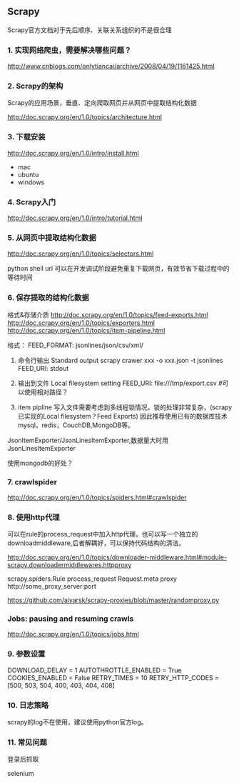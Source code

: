 ## Scrapy
Scrapy官方文档对于先后顺序、关联关系组织的不是很合理

### 1.  实现网络爬虫，需要解决哪些问题？
http://www.cnblogs.com/onlytiancai/archive/2008/04/19/1161425.html

### 2. Scrapy的架构
Scrapy的应用场景，垂直、定向爬取网页并从网页中提取结构化数据

http://doc.scrapy.org/en/1.0/topics/architecture.html

### 3. 下载安装
http://doc.scrapy.org/en/1.0/intro/install.html

- mac
- ubuntu
- windows

### 4. Scrapy入门
http://doc.scrapy.org/en/1.0/intro/tutorial.html

### 5. 从网页中提取结构化数据
http://doc.scrapy.org/en/1.0/topics/selectors.html

python shell url 
可以在开发调试阶段避免重复下载网页，有效节省下载过程中的等待时间

### 6. 保存提取的结构化数据
格式&存储介质
http://doc.scrapy.org/en/1.0/topics/feed-exports.html
http://doc.scrapy.org/en/1.0/topics/exporters.html
http://doc.scrapy.org/en/1.0/topics/item-pipeline.html

格式：
FEED_FORMAT: jsonlines/json/csv/xml/

1. 命令行输出 Standard output
scrapy crawer xxx  -o xxx.json -t jsonlines
FEED_URI: stdout

2. 输出到文件 Local filesystem 
setting
FEED_URI: file:///tmp/export.csv #可以使用相对路径？


3. item pipline
写入文件需要考虑到多线程锁情况，锁的处理非常复杂，(scrapy已实现的Local filesystem？Feed Exports)
因此推荐使用已有的数据库技术mysql，redis，CouchDB,MongoDB等。

JsonItemExporter/JsonLinesItemExporter,数据量大时用JsonLinesItemExporter

使用mongodb的好处？

### 7. crawlspider
http://doc.scrapy.org/en/1.0/topics/spiders.html#crawlspider

### 8. 使用http代理
可以在rule的process_request中加入http代理，也可以写一个独立的downloadmiddleware,后者解耦好，可以保持代码结构的清洁。

http://doc.scrapy.org/en/1.0/topics/downloader-middleware.html#module-scrapy.downloadermiddlewares.httpproxy

scrapy.spiders.Rule process_request 
Request.meta proxy http://some_proxy_server:port

https://github.com/aivarsk/scrapy-proxies/blob/master/randomproxy.py

### Jobs: pausing and resuming crawls
http://doc.scrapy.org/en/1.0/topics/jobs.html

### 9. 参数设置
DOWNLOAD_DELAY = 1
AUTOTHROTTLE_ENABLED = True
COOKIES_ENABLED = False
RETRY_TIMES = 10
RETRY_HTTP_CODES = [500, 503, 504, 400, 403, 404, 408]

### 10. 日志策略
scrapy的log不在使用，建议使用python官方log。


### 11. 常见问题

登录后抓取

selenium
